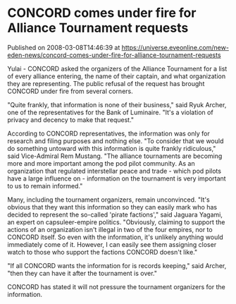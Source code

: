 # CONCORD comes under fire for Alliance Tournament requests
Published on 2008-03-08T14:46:39 at https://universe.eveonline.com/new-eden-news/concord-comes-under-fire-for-alliance-tournament-requests

Yulai - CONCORD asked the organizers of the Alliance Tournament for a list of every alliance entering, the name of their captain, and what organization they are representing. The public refusal of the request has brought CONCORD under fire from several corners.

"Quite frankly, that information is none of their business," said Ryuk Archer, one of the representatives for the Bank of Luminaire. "It's a violation of privacy and decency to make that request."

According to CONCORD representatives, the information was only for research and filing purposes and nothing else. "To consider that we would do something untoward with this information is quite frankly ridiculous," said Vice-Admiral Rem Mustang. "The alliance tournaments are becoming more and more important among the pod pilot community. As an organization that regulated interstellar peace and trade - which pod pilots have a large influence on - information on the tournament is very important to us to remain informed."

Many, including the tournament organizers, remain unconvinced. "It's obvious that they want this information so they can easily mark who has decided to represent the so-called 'pirate factions'," said Jaguara Yagami, an expert on capsuleer-empire politics. "Obviously, claiming to support the actions of an organization isn't illegal in two of the four empires, nor to CONCORD itself. So even with the information, it's unlikely anything would immediately come of it. However, I can easily see them assigning closer watch to those who support the factions CONCORD doesn't like."

"If all CONCORD wants the information for is records keeping," said Archer, "then they can have it after the tournament is over."

CONCORD has stated it will not pressure the tournament organizers for the information.
